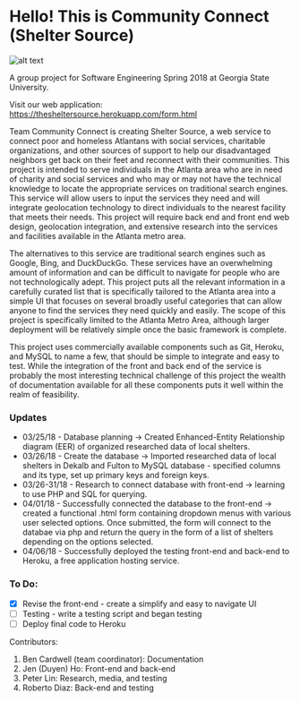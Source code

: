 # Hello! This is Community Connect (Shelter Source)

![alt text](https://image.ibb.co/h9SdnH/Webp_net_resizeimage.png)

A group project for Software Engineering Spring 2018 at Georgia State University. 

Visit our web application: https://thesheltersource.herokuapp.com/form.html

Team Community Connect is creating Shelter Source, a web service to
connect poor and homeless Atlantans with social services, charitable organizations, and other sources
of support to help our disadvantaged neighbors get back on their feet and reconnect with their
communities. This project is intended to serve individuals in the Atlanta area who are in need of charity
and social services and who may or may not have the technical knowledge to locate the appropriate
services on traditional search engines. This service will allow users to input the services they need and
will integrate geolocation technology to direct individuals to the nearest facility that meets their needs.
This project will require back end and front end web design, geolocation integration, and extensive
research into the services and facilities available in the Atlanta metro area.

The alternatives to this service are traditional search engines such as Google, Bing, and
DuckDuckGo. These services have an overwhelming amount of information and can be difficult to
navigate for people who are not technologically adept. This project puts all the relevant information in
a carefully curated list that is specifically tailored to the Atlanta area into a simple UI that focuses on
several broadly useful categories that can allow anyone to find the services they need quickly and
easily. The scope of this project is specifically limited to the Atlanta Metro Area, although larger
deployment will be relatively simple once the basic framework is complete.

This project uses commercially available components such as Git, Heroku, and MySQL to name a few, that should be
simple to integrate and easy to test. While the integration of the front and back end of the service is
probably the most interesting technical challenge of this project the wealth of documentation available
for all these components puts it well within the realm of feasibility.

### Updates
- 03/25/18 - Database planning -> Created Enhanced-Entity Relationship diagram (EER) of organized researched data of local shelters. 
- 03/26/18 - Create the database -> Imported researched data of local shelters in Dekalb and Fulton to MySQL database - specified columns and its type, set up primary keys and foreign keys. 
- 03/26-31/18 - Research to connect database with front-end -> learning to use PHP and SQL for querying.
- 04/01/18 - Successfully connected the database to the front-end -> created a functional .html form containing dropdown menus with various user selected options. Once submitted, the form will connect to the databae via php and return the query in the form of a list of shelters depending on the options selected. 
- 04/06/18 - Successfully deployed the testing front-end and back-end to Heroku, a free application hosting service. 

### To Do:
- [x] Revise the front-end - create a simplify and easy to navigate UI 
- [ ] Testing - write a testing script and began testing
- [ ] Deploy final code to Heroku

Contributors:
1. Ben Cardwell (team coordinator): Documentation
2. Jen (Duyen) Ho: Front-end and back-end 
3. Peter Lin: Research, media, and testing 
4. Roberto Diaz: Back-end and testing
